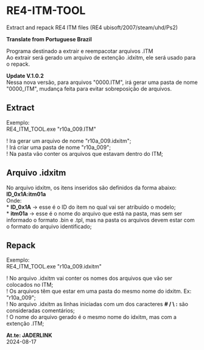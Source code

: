 # RE4-ITM-TOOL
Extract and repack RE4 ITM files (RE4 ubisoft/2007/steam/uhd/Ps2)

**Translate from Portuguese Brazil**

Programa destinado a extrair e reempacotar arquivos .ITM
<br> Ao extrair será gerado um arquivo de extenção .idxitm, ele será usado para o repack.

**Update V.1.0.2**
<br>Nessa nova versão, para arquivos "0000.ITM", irá gerar uma pasta de nome "0000_ITM", mudança feita para evitar sobreposição de arquivos.

## Extract
Exemplo:
<br>RE4_ITM_TOOL.exe "r10a_009.ITM"

! Ira gerar um arquivo de nome "r10a_009.idxitm";
<br>! Irá criar uma pasta de nome "r10a_009";
<br>! Na pasta vão conter os arquivos que estavam dentro do ITM;

## Arquivo .idxitm

No arquivo idxitm, os itens inseridos são definidos da forma abaixo:
<br>**ID_0x1A:itm01a**
<br> Onde:
<br>* **ID_0x1A** -> esse é o ID do item no qual vai ser atribuído o modelo;
<br>* **itm01a** -> esse é o nome do arquivo que está na pasta, mas sem ser informado o formato .bin e .tpl, mas na pasta os arquivos devem estar com o formato do arquivo identificado;

## Repack
Exemplo:
<br>RE4_ITM_TOOL.exe "r10a_009.idxitm"

! No arquivo .idxitm vai conter os nomes dos arquivos que vão ser colocados no ITM;
<br>! Os arquivos têm que estar em uma pasta do mesmo nome do idxitm. Ex: "r10a_009";
<br>! No arquivo .idxitm as linhas iniciadas com um dos caracteres **# / \\ :** são consideradas comentários;
<br>! O nome do arquivo gerado é o mesmo nome do idxitm, mas com a extenção .ITM;

**At.te: JADERLINK**
<br>2024-08-17